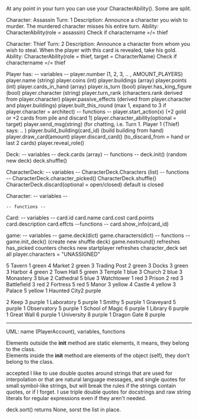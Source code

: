

At any point in your turn you can use your CharacterAbility(). Some are split. 

Character: Assassin
Turn: 1
Description: Announce a character you wish to murder. The murdered character
misses his entire turn. 
Ability: CharacterAbility(role = assassin)
Check if charactername =/= thief

Character: Thief
Turn: 2
Description: Announce a character from whom you wish to steal. When the player
with this card is revealed, take his gold.
Ability: CharacterAbility(role = thief, target = CharacterName)
Check if charactername =/= thief



Player has:
    -- variables -- 
    player.number  (1, 2, 3, .. , AMOUNT_PLAYERS)
    player.name (string)
    player.coins (int)
    player.buildings (array)
    player.points (int)
    player.cards_in_hand (array)
    player.is_turn (bool)
    player.has_king_figure (bool)
    player.character (string)
    player.turn_rank (characters.rank derived from player.character)
    player.passive_effects  (derived from player.character and player.buildings) 
    player.built_this_round  (max 1, expand to 3 if player.character = architect) 
    -- functions -- 
    player.start_action(x) (+2 gold or +2 cards from pile and discard 1) 
    player.character_ability(optional = target)
    player.send_msg(string) (for chatting, i.e. Turn 1. Player 1 (Thief) says: .. )
    player.build_building(card_id) (build building from hand)
    player.draw_card(amount) 
    player.discard_card() (to_discard_from = hand or last 2 cards)
    player.reveal_role()

Deck:
    -- variables --
    deck.cards (array)
    -- functions --
    deck.init() (random new deck)
    deck.shuffle()

CharacterDeck: 
    -- variables --
    CharacterDeck.Characters (list)
    -- functions -- 
    CharacterDeck.character_picked()
    CharacterDeck.shuffle() 
    CharacterDeck.discard(optional = open/closed) default is closed 
    
Character:
    -- variables --

    -- functions --

Card:
    -- variables --
    card.id
    card.name
    card.cost
    card.points
    card.description
    card.effcts
    --functions --
    card.show_info(card_id)
    

game:
    -- variables --
    game.deck(dict)
    game.characters(dict)
    -- functions --
    game.init_deck() (create new shuffle deck)
    game.nextround() 
        refreshes has_picked counters
        checks new startplayer
        refreshes character_deck 
        set all player.characters = "UNASSIGNED"



5	Tavern	1 green 
4	Market	2 green 
3	Trading Post	2 green 
3	Docks	3 green 
3	Harbor	4 green
2	Town Hall	5 green 
3	Temple	1 blue 
3	Church	2 blue 
3	Monastery	3 blue 
2	Cathedral	5 blue 
3	Watchtower	1 red 
3	Prison	2 red 
3	Battlefield	3 red 
2	Fortress	5 red 
5	Manor	3 yellow 
4	Castle	4 yellow 
3	Palace	5 yellow 
1	Haunted City2 purple 

2	Keep	3 purple 
1	Laboratory	5 purple 
1	Smithy	5 purple 
1	Graveyard	5 purple 
1	Observatory	5 purple 
1	School of Magic	6 purple 
1	Library	6 purple 
1	Great Wall	6 purple 
1	University	8 purple 
1	Dragon Gate	8 purple

--------------------------------------------------------------------------------

UML: name (PlayerAccount), variables, functions 

Elements outside the __init__ method are static elements, it means, they belong
to the class.  
Elements inside the __init__ method are elements of the object (self), they
don't belong to the class.


accepted
I like to use double quotes around strings that are used for interpolation or
that are natural language messages, and single quotes for small symbol-like
strings, but will break the rules if the strings contain quotes, or if I forget.
I use triple double quotes for docstrings and raw string literals for regular
expressions even if they aren't needed.

deck.sort() returns None, sorst the list in place. 
